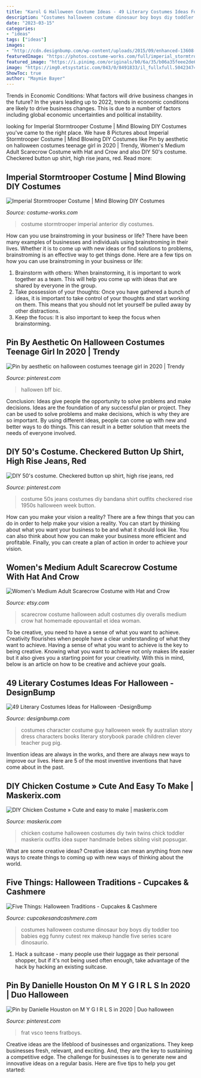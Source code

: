 ```yaml
---
title: "Karol G Halloween Costume Ideas - 49 Literary Costumes Ideas For Halloween -designbump"
description: "Costumes halloween costume dinosaur boy boys diy toddler too babies egg funny cutest rex makeup handle five series scare dinosaurio"
date: "2023-03-15"
categories:
- "ideas"
tags: ["ideas"]
images:
- "http://cdn.designbump.com/wp-content/uploads/2015/09/enhanced-13608-1443034110-2.jpg"
featuredImage: "https://photos.costume-works.com/full/imperial_stormtrooper.jpg"
featured_image: "https://i.pinimg.com/originals/b0/6a/35/b06a35feee2de67b3a7ad8ce11f2495c.jpg"
image: "https://img0.etsystatic.com/043/0/8491833/il_fullxfull.504234748_nwn2.jpg"
ShowToc: true
author: "Maymie Bayer"
---
```



Trends in Economic Conditions: What factors will drive business changes in the future?
In the years leading up to 2022, trends in economic conditions are likely to drive business changes. This is due to a number of factors including global economic uncertainties and political instability.

	

		
looking for Imperial Stormtrooper Costume | Mind Blowing DIY Costumes you've came to the right place. We have 8 Pictures about Imperial Stormtrooper Costume | Mind Blowing DIY Costumes like Pin by aesthetic on halloween costumes teenage girl in 2020 | Trendy, Women&#039;s Medium Adult Scarecrow Costume with Hat and Crow and also DIY 50&#039;s costume. Checkered button up shirt, high rise jeans, red. Read more:
		
    
## Imperial Stormtrooper Costume | Mind Blowing DIY Costumes

<img loading=lazy src="https://photos.costume-works.com/full/imperial_stormtrooper.jpg" onerror="this.onerror=null;this.src='https://tse3.mm.bing.net/th?id=OIP.BZ2q1JxWcNTF9Cao_RUGqAHaLq&amp;pid=15.1';" alt="Imperial Stormtrooper Costume | Mind Blowing DIY Costumes">

_Source: costume-works.com_

>costume stormtrooper imperial anterior diy costumes. 

	

How can you use brainstroming in your business or life?
There have been many examples of businesses and individuals using brainstroming in their lives. Whether it is to come up with new ideas or find solutions to problems, brainstroming is an effective way to get things done. Here are a few tips on how you can use brainstroming in your business or life: 
1. Brainstorm with others: When brainstorming, it is important to work together as a team. This will help you come up with ideas that are shared by everyone in the group. 
2. Take possession of your thoughts: Once you have gathered a bunch of ideas, it is important to take control of your thoughts and start working on them. This means that you should not let yourself be pulled away by other distractions. 
3. Keep the focus: It is also important to keep the focus when brainstorming.

    
## Pin By Aesthetic On Halloween Costumes Teenage Girl In 2020 | Trendy

<img loading=lazy src="https://i.pinimg.com/736x/b3/bd/55/b3bd551ea5d5fbe9a9ab8892464e4dcf.jpg" onerror="this.onerror=null;this.src='https://tse1.mm.bing.net/th?id=OIP.xTLNstpTxbDSJNTVzYmAiAHaJJ&amp;pid=15.1';" alt="Pin by aesthetic on halloween costumes teenage girl in 2020 | Trendy">

_Source: pinterest.com_

>hallowen bff bic. 

	

Conclusion: Ideas give people the opportunity to solve problems and make decisions.
Ideas are the foundation of any successful plan or project. They can be used to solve problems and make decisions, which is why they are so important. By using different ideas, people can come up with new and better ways to do things. This can result in a better solution that meets the needs of everyone involved.

    
## DIY 50&#039;s Costume. Checkered Button Up Shirt, High Rise Jeans, Red

<img loading=lazy src="https://i.pinimg.com/736x/a2/09/45/a209453c33b0a7ea22dd4255eb963c0a--high-rise-jeans-halloween-costume-ideas.jpg" onerror="this.onerror=null;this.src='https://tse4.mm.bing.net/th?id=OIP.ls2vyeOBJIQnNBI1NJINkwHaLc&amp;pid=15.1';" alt="DIY 50&#039;s costume. Checkered button up shirt, high rise jeans, red">

_Source: pinterest.com_

>costume 50s jeans costumes diy bandana shirt outfits checkered rise 1950s halloween week button. 

	

How can you make your vision a reality?
There are a few things that you can do in order to help make your vision a reality. You can start by thinking about what you want your business to be and what it should look like. You can also think about how you can make your business more efficient and profitable. Finally, you can create a plan of action in order to achieve your vision.

    
## Women&#039;s Medium Adult Scarecrow Costume With Hat And Crow

<img loading=lazy src="https://img0.etsystatic.com/043/0/8491833/il_fullxfull.504234748_nwn2.jpg" onerror="this.onerror=null;this.src='https://tse4.mm.bing.net/th?id=OIP.hXxWiRMGZyixEaaDlEgtWwHaJ4&amp;pid=15.1';" alt="Women&#039;s Medium Adult Scarecrow Costume with Hat and Crow">

_Source: etsy.com_

>scarecrow costume halloween adult costumes diy overalls medium crow hat homemade epouvantail et idea woman. 

	

To be creative, you need to have a sense of what you want to achieve.
Creativity flourishes when people have a clear understanding of what they want to achieve. Having a sense of what you want to achieve is the key to being creative. Knowing what you want to achieve not only makes life easier but it also gives you a starting point for your creativity. With this in mind, below is an article on how to be creative and achieve your goals.

    
## 49 Literary Costumes Ideas For Halloween -DesignBump

<img loading=lazy src="http://cdn.designbump.com/wp-content/uploads/2015/09/enhanced-13608-1443034110-2.jpg" onerror="this.onerror=null;this.src='https://tse2.mm.bing.net/th?id=OIP.V-4Fqdja1oCf72QhrmHg7wHaLI&amp;pid=15.1';" alt="49 Literary Costumes Ideas for Halloween -DesignBump">

_Source: designbump.com_

>costumes character costume guy halloween week fly australian story dress characters books literary storybook parade children clever teacher pug pig. 

	

Invention ideas are always in the works, and there are always new ways to improve our lives. Here are 5 of the most inventive inventions that have come about in the past.

    
## DIY Chicken Costume » Cute And Easy To Make | Maskerix.com

<img loading=lazy src="https://www.maskerix.com/wp-content/uploads/2018/09/etsy-diy-baby-chicken-halloween-costume-idea.jpg" onerror="this.onerror=null;this.src='https://tse3.mm.bing.net/th?id=OIP.XjkdI8e5c-PZUvlfxEvnewAAAA&amp;pid=15.1';" alt="DIY Chicken Costume » Cute and easy to make | maskerix.com">

_Source: maskerix.com_

>chicken costume halloween costumes diy twin twins chick toddler maskerix outfits idea super handmade bebes sibling visit popsugar. 

	

What are some creative ideas?
Creative ideas can mean anything from new ways to create things to coming up with new ways of thinking about the world.

    
## Five Things: Halloween Traditions - Cupcakes &amp; Cashmere

<img loading=lazy src="https://cupcakesandcashmere.com/.image/t_share/MTM0MDUxMTIzNTM0MzM3Mjk4/halloween1jpg.jpg" onerror="this.onerror=null;this.src='https://tse1.mm.bing.net/th?id=OIP.trrs4gxUygutJ-v1oNqzNwHaLG&amp;pid=15.1';" alt="Five Things: Halloween Traditions - Cupcakes &amp; Cashmere">

_Source: cupcakesandcashmere.com_

>costumes halloween costume dinosaur boy boys diy toddler too babies egg funny cutest rex makeup handle five series scare dinosaurio. 

	

1. Hack a suitcase - many people use their luggage as their personal shopper, but if it's not being used often enough, take advantage of the hack by hacking an existing suitcase.

    
## Pin By Danielle Houston On M Y G I R L S In 2020 | Duo Halloween

<img loading=lazy src="https://i.pinimg.com/originals/b0/6a/35/b06a35feee2de67b3a7ad8ce11f2495c.jpg" onerror="this.onerror=null;this.src='https://tse4.mm.bing.net/th?id=OIP.0aGe24MJQ2MMYF6GUdm_agHaK7&amp;pid=15.1';" alt="Pin by Danielle Houston on M Y G I R L S in 2020 | Duo halloween">

_Source: pinterest.com_

>frat vsco teens fratboys. 

	

Creative ideas are the lifeblood of businesses and organizations. They keep businesses fresh, relevant, and exciting. And, they are the key to sustaining a competitive edge. The challenge for businesses is to generate new and innovative ideas on a regular basis. Here are five tips to help you get started:

